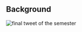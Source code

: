 ## Background 

![final tweet of the semester](https://dh.toddmahood.com/images/course_reflection/final_tweet.png)
